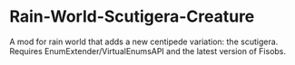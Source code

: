 # Rain-World-Scutigera-Creature
A mod for rain world that adds a new centipede variation: the scutigera. Requires EnumExtender/VirtualEnumsAPI and the latest version of Fisobs.
